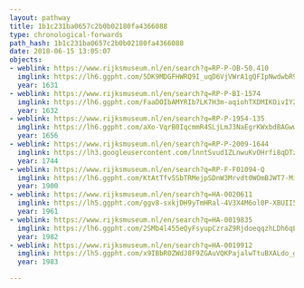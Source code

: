 ```yaml
---
layout: pathway
title: 1b1c231ba0657c2b0b02180fa4366088
type: chronological-forwards
path_hash: 1b1c231ba0657c2b0b02180fa4366088
date: 2018-06-15 13:05:07
objects:
- weblink: https://www.rijksmuseum.nl/en/search?q=RP-P-OB-50.410
  imglink: https://lh6.ggpht.com/5DK9MDGFHWRQ9I_uqD6VjVWrA1gQFIpNwdwbR9sV80K6gOQOMJP9cot2aoo3jlkwT3LbON-c9nURFqBje0YM4vLkaxs=s200
  year: 1631
- weblink: https://www.rijksmuseum.nl/en/search?q=RP-P-BI-1574
  imglink: https://lh6.ggpht.com/FaaDOIbAMYRIb7LK7H3m-aqiohTXDMIKOivIY24DOJE-A8nheBbNdYgdFs3gen2EMzd6ziPZ86wsjN6ne17lRcmMFPhp=s200
  year: 1632
- weblink: https://www.rijksmuseum.nl/en/search?q=RP-P-1954-135
  imglink: https://lh6.ggpht.com/aXo-VqrB0IqcmmR4SLjLmJ3NaEgrKWxbdBAGwwbWw-5tGyAHweZ0Z3IupNsYyKc55b6A3HOVVX9N8GGewGgJUmgNWfo=s200
  year: 1656
- weblink: https://www.rijksmuseum.nl/en/search?q=RP-P-2009-1644
  imglink: https://lh3.googleusercontent.com/lnntSvud1ZLnwuKvOHrfi8qDTzpPZ8ytSIomMk1XyKSd5cwN8Ks7oCNdGgiJ0-h8RuRR4qzM-l27mTn87S7hvOd5Ag=s200
  year: 1744
- weblink: https://www.rijksmuseum.nl/en/search?q=RP-F-F01094-Q
  imglink: https://lh6.ggpht.com/KtAtTfv5SbTRMejpSDnW3Mrvdt0WOmBJWT7-MiB9r3CxjfFIxpJuaWLTAi98oCY4_NibDIwuFqtRbvhxoK4RHWQ5yIo=s200
  year: 1900
- weblink: https://www.rijksmuseum.nl/en/search?q=HA-0020611
  imglink: https://lh5.ggpht.com/ggv8-sxkjDH9yTmHRal-4V3X4M6ol0P-XBUII53Ay6pqC4Ar5589RdjcHtCoOVGfAFgM9V3qKL8Z9QFokXAK9nbeaw8=s200
  year: 1961
- weblink: https://www.rijksmuseum.nl/en/search?q=HA-0019835
  imglink: https://lh6.ggpht.com/2SMb4l455eQyFsyupCzraZ9RjdoeqqzhLDh6qEgSuXXGkVllzBTtxdYRBR8Or2dmzWIGc43pKuKd8NB6XKQaEUZeYXk=s200
  year: 1982
- weblink: https://www.rijksmuseum.nl/en/search?q=HA-0019912
  imglink: https://lh5.ggpht.com/x9IBbR0ZWdJ8F9ZGAuVQKPajalwTtuBXALdo_gJYG2Mdoh0i96EHWsCoEyUSoQemUoJFT5vilp5MwPWvPOapKI-Kr_A=s200
  year: 1983

---
```

